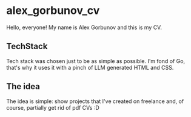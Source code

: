# alex_gorbunov_cv

Hello, everyone! My name is Alex Gorbunov and this is my CV.

## TechStack

Tech stack was chosen just to be as simple as possible. I'm fond of Go, that's why it uses it with a pinch of LLM generated HTML and CSS.

## The idea

The idea is simple: show projects that I've created on freelance and, of course, partially get rid of pdf CVs :D
